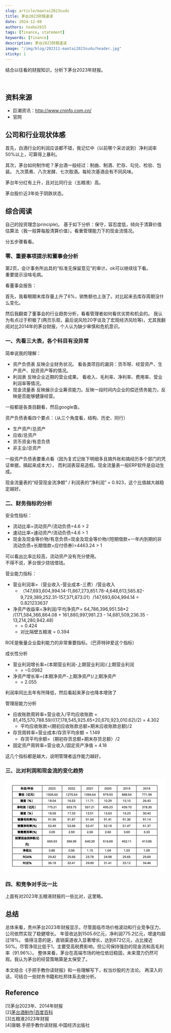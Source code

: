 ```yaml
---
slug: article/maotai2023sudu
title: 茅台2023财报速读
date: 2024-12-08
authors: teaho2015
tags: [finance, statement]
keywords: [finance]
description: 茅台2023财报速读
image: "/img/blog/202311-maotai2023sudu/header.jpg"
sticky: 1
---
```


结合以往看的财报知识，分析下茅台2023年财报。

<br/>
<!-- truncate -->


## 资料来源

* 巨潮资讯：http://www.cninfo.com.cn/
* 官网


## 公司和行业现状体感

首先，白酒行业的利润应该都不错，我记忆中（以前哪个采访说到）净利润率50%以上，可算得上暴利。

其次，茅台如何制作呢？茅台酒一般经过：制曲、制酒、贮存、勾兑、检验、包装。
九次蒸煮、八次发酵、七次取酒。每轮次基酒会有不同风味。

茅台年分红有上升，且对比同行业（五粮液）高。

茅台股价近3年处于阴跌状态。

## 综合阅读

自己的投资理念(principle)。
基于如下分析：保守，容忍度低，倾向于清算价值估算法（我一般算每股清算价值）。看重管理能力下的现金流情况。

分五步骤看看。

### 零、重要事项提示和董事会分析

第2页，会计事务所出具的“标准无保留意见”的审计。ok可以继续往下看。  
重要提示没啥毛病。

看董事会报告：

首先，我看眼期末库存量上升了6%，销售额也上涨了。对比起来去库存周期没什么变化。

然后我翻查了董事会的行业趋势分析，看看管理者如何看优劣势和机会的。
我认为有点过于积极了(两页乐观，最后说风险20字谈及了宏观经济风险等)，尤其我翻阅对比2014年的茅台财报，个人认为缺少审慎和危机意识。


### 一、先看三大表，各个科目有没异常

简单说我的理解：
* 资产负债表 反映企业财务状况。 看各类项目的漏洞：货币呀、经营资产、生产资产、投资资产等的情况。
* 利润表 反映企业近期的营业成果。 看收入、毛利率、净利率、费用率、营业利润率等情况。
* 现金流量表 反映展示企业筹资能力。反映一段时间内企业的偿还债务能力，反映是否能够健康经营。


一般都是各类目翻看，然后google查。

资产负债表看四个要点：（从三个角度看，结构、历史、同行）
* 生产资产/总资产
* 应收/总资产
* 货币资金/有息负债
* 非主业/总资产

一般资产负债表要重点看（因为复式记账下明细多且搞外账和搞经历多个部门的凭证单据，搞起来成本大），
而利润表容易造假。现金流量表一般ERP软件是自动生成。

现金流量表的“经营现金流净额” / 利润表的“净利润” = 0.923，这个比值越大越稳定越好。

### 二、财务指标的分析

安全性指标：
* 流动比率=流动资产/流动负债=4.6 > 2
* 速动比率=速动资产/流动负债=4.6 > 1
* 现金及现金等价物/有息负债=现金及现金等价物/(短期借款+一年内到期的非流动负债+长期借款+应付债券)=4463.24 > 1

可以看出比率比较高，流动资产没有充分使用。  
不得不说，茅台很少烧钱借钱。

营业能力指标：
* 营业利润率=（营业收入-营业成本-三费）/营业收入
  * （147,693,604,994.14-11,867,273,851.78-4,648,613,585.82-9,729,389,252.31-157,371,873.01）/147,693,604,994.14 = 0.821233637
* 净资产收益率=净利润/平均净资产= 64,786,396,951.58*2 /(171,584,366,864.08 + 161,880,997,981.23 - 14,681,509,236.35 - 13,214,280,942.48)
  * = 0.424
  * 对比隔壁五粮液 = 0.394

ROE是衡量企业盈利能力的非常重要指标。（巴菲特钟爱这个指标）

成长性分析
* 营业利润增长率=(本期营业利润-上期营业利润)/上期营业利润
  * = −0.0982
* 净资产增长率=(本期净资产-上期净资产)/上期净资产
  * = 2.055

利润率同比去年有所降低，然后看起来茅台也降本增效了

管理层能力分析
* 应收账款周转率=营业收入/平均应收账款 = 81,415,570,788.59/((17,178,545,925.65+20,670,923,010.62)/2) = 4.302
  * 平均应收账款=(期初应收账款总额+期末应收账款总额)/2
* 存货周转率=营业成本/存货平均余额 = 1.149
  * 存货平均余额=（期初存货总额+期末存货总额）/2
* 固定资产周转率=营业收入/固定资产净值 = 4.18

这几个指标都是越大，说明管理者运作能力越好。


### 三、比对利润和现金流的变化趋势

![img_5.png](img_5.png)


### 四、和竞争对手比一比

上面有对2023年五粮液财报的一些比对，这里略。

## 总结

总体来看，贵州茅台2023年财报显示，尽管面临市场价格波动和行业竞争压力，公司依然实现了稳健增长。
年营收达到1505.6亿元，净利润775.2亿元，增速均超过18%。
值得注意的是，直销渠道收入显著增长，达到672亿元，占比接近50%。尽管净现比低于1，主要受高税费影响，但公司保持强劲的现金流和高毛利率（91.96%）。
整体来看，茅台在高端市场的地位依旧稳固，未来潜力仍然可观。我认为茅台的经营策略算是太保受了。

本文结合《手把手教你读财报》和一些理解写下，权当炒股的方法论。
再深入的话，可结合一些财务书籍和杜邦体系去做分析。


## Reference

[1]茅台2023年、2014年财报  
[2][茅台酒制作|百度百科](https://baike.baidu.com/item/%E8%8C%85%E5%8F%B0%E9%85%92%E9%85%BF%E5%88%B6%E6%8A%80%E8%89%BA/3233042)  
[3]五粮液2023年财报  
[4]唐朝.手把手教你读财报.中国经济出版社

